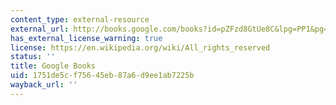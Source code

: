 ```yaml
---
content_type: external-resource
external_url: http://books.google.com/books?id=pZFzd8GtUe8C&lpg=PP1&pg=PA20#v=onepage&q=&f=false
has_external_license_warning: true
license: https://en.wikipedia.org/wiki/All_rights_reserved
status: ''
title: Google Books
uid: 1751de5c-f756-45eb-87a6-d9ee1ab7225b
wayback_url: ''
---
```

